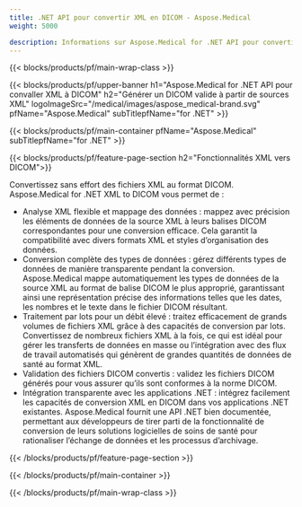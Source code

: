 ```yaml
---
title: .NET API pour convertir XML en DICOM - Aspose.Medical
weight: 5000

description: Informations sur Aspose.Medical for .NET API pour convertir XML en DICOM
---
```


{{< blocks/products/pf/main-wrap-class >}}

{{< blocks/products/pf/upper-banner h1="Aspose.Medical for .NET API pour convaller XML à DICOM" h2="Générer un DICOM valide à partir de sources XML" logoImageSrc="/medical/images/aspose_medical-brand.svg" pfName="Aspose.Medical" subTitlepfName="for .NET" >}}

{{< blocks/products/pf/main-container pfName="Aspose.Medical" subTitlepfName="for .NET" >}}

{{< blocks/products/pf/feature-page-section h2="Fonctionnalités XML vers DICOM">}}

<p>Convertissez sans effort des fichiers XML au format DICOM. Aspose.Medical for .NET XML to DICOM vous permet de :</p>

<ul>
<li>Analyse XML flexible et mappage des données : mappez avec précision les éléments de données de la source XML à leurs balises DICOM correspondantes pour une conversion efficace. Cela garantit la compatibilité avec divers formats XML et styles d’organisation des données.</li>
<li>Conversion complète des types de données : gérez différents types de données de manière transparente pendant la conversion. Aspose.Medical mappe automatiquement les types de données de la source XML au format de balise DICOM le plus approprié, garantissant ainsi une représentation précise des informations telles que les dates, les nombres et le texte dans le fichier DICOM résultant.</li>
<li>Traitement par lots pour un débit élevé : traitez efficacement de grands volumes de fichiers XML grâce à des capacités de conversion par lots. Convertissez de nombreux fichiers XML à la fois, ce qui est idéal pour gérer les transferts de données en masse ou l’intégration avec des flux de travail automatisés qui génèrent de grandes quantités de données de santé au format XML.</li>
<li>Validation des fichiers DICOM convertis : validez les fichiers DICOM générés pour vous assurer qu’ils sont conformes à la norme DICOM.</li>
<li>Intégration transparente avec les applications .NET : intégrez facilement les capacités de conversion XML en DICOM dans vos applications .NET existantes. Aspose.Medical fournit une API .NET bien documentée, permettant aux développeurs de tirer parti de la fonctionnalité de conversion de leurs solutions logicielles de soins de santé pour rationaliser l’échange de données et les processus d’archivage.</li>
</ul>

{{< /blocks/products/pf/feature-page-section >}}

{{< /blocks/products/pf/main-container >}}

{{< /blocks/products/pf/main-wrap-class >}}